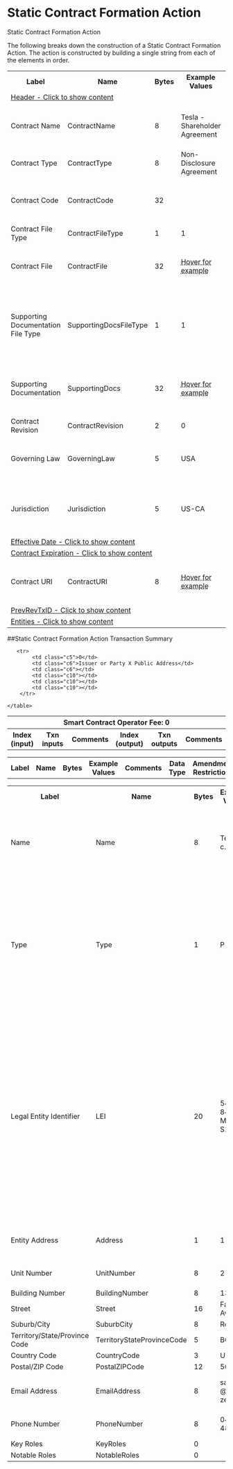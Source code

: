 


# Static Contract Formation Action

Static Contract Formation Action

The following breaks down the construction of a Static Contract Formation Action. The action is constructed by building a single string from each of the elements in order.

<div class="ritz grid-container" dir="ltr">
    <table class="waffle" cellspacing="0" cellpadding="0" table-layout=fixed width=100%>
         <tr style='height:19px;'>
            <th style="width:9%" class="s0">Label</th>
            <th style="width:9%" class="s1">Name</th>
            <th style="width:2%" class="s1">Bytes</th>
            <th style="width:25%" class="s1">Example Values</th>
            <th style="width:36%" class="s1">Comments</th>
            <th style="width:5%" class="s1">Data Type</th>
            <th class="s1">Amendment Restrictions</th>
        </tr>
        <tr>
            <td class="c5" colspan="7">
                <a href="javascript:;" data-popover="type-Header">
                   Header - Click to show content
                </a>
             </td>
        </tr>
        <tr>
            <td class="c9">Contract Name</td>
            <td class="c10">ContractName</td>
            <td class="c10">8</td>
            <td class="c10">Tesla - Shareholder Agreement</td>
            <td class="c10"><abbr title="Length 0-255 bytes. Can be any unique identifying string, including human readable names for branding/vanity purposes.   [Contract identifier (instance) is the bitcoin public address. If the Public Address is lost, then the issuer will have to reissue the entire contract, Asset definition and tokens with the new public address.]. Smart contracts can be branded and specialized to suit any terms and conditions.">Length 0-255 bytes. Can be any unique identifying string, including human readable names f ...</abbr></td>
            <td class="c10">varchar</td>
            <td class="c10"></td>
        </tr>
        <tr>
            <td class="c9">Contract Type</td>
            <td class="c10">ContractType</td>
            <td class="c10">8</td>
            <td class="c10">Non-Disclosure Agreement</td>
            <td class="c10"></td>
            <td class="c10">varchar</td>
            <td class="c10"></td>
        </tr>
        <tr>
            <td class="c9">Contract Code</td>
            <td class="c10">ContractCode</td>
            <td class="c10">32</td>
            <td class="c10"></td>
            <td class="c10"><abbr title="32 randomly generated bytes.  Each Contract Code should be unique.  The Contract ID will be human facing and will be the Contract Code, with a checksum, encoded in base58 and prefixed by 'CON'. Contract ID = CON + base58(ContractCode + checksum).  Eg. Contract ID = 'CON18RDoKK7Ed5zid2FkKVy7q3rULr4tgfjr4'">32 randomly generated bytes.  Each Contract Code should be unique.  The Contract ID will b ...</abbr></td>
            <td class="c10">bin</td>
            <td class="c10"></td>
        </tr>
        <tr>
            <td class="c9">Contract File Type</td>
            <td class="c10">ContractFileType</td>
            <td class="c10">1</td>
            <td class="c10">1</td>
            <td class="c10">1 - SHA-256 Hash, 2 - Markdown file</td>
            <td class="c10">uint</td>
            <td class="c10"></td>
        </tr>
        <tr>
            <td class="c9">Contract File</td>
            <td class="c10">ContractFile</td>
            <td class="c10">32</td>
            <td class="c10"><abbr title="c236f77c7abd7249489e7d2bb6c7e46ba3f4095956e78a584af753ece56cf6d1">Hover for example</abbr></td>
            <td class="c10"><abbr title="SHA-256 hash of the contract file or markdown data for contract file specific to the smart contract and relevant Assets.  Legal and technical information. (eg. pdf)">SHA-256 hash of the contract file or markdown data for contract file specific to the smart ...</abbr></td>
            <td class="c10">varbin</td>
            <td class="c10"></td>
        </tr>
        <tr>
            <td class="c9">Supporting Documentation File Type</td>
            <td class="c10">SupportingDocsFileType</td>
            <td class="c10">1</td>
            <td class="c10">1</td>
            <td class="c10">1 - 7z</td>
            <td class="c10">uint</td>
            <td class="c10">The file type of the supporting documents ('attached') that are important to the contract.</td>
        </tr>
        <tr>
            <td class="c9">Supporting Documentation</td>
            <td class="c10">SupportingDocs</td>
            <td class="c10">32</td>
            <td class="c10"><abbr title="c236f77c7abd7249489e7d2bb6c7e46ba3f4095956e78a584af753ece56cf6d1">Hover for example</abbr></td>
            <td class="c10"></td>
            <td class="c10">varchar</td>
            <td class="c10">File of all supporting documents that are important to the contract.</td>
        </tr>
        <tr>
            <td class="c9">Contract Revision</td>
            <td class="c10">ContractRevision</td>
            <td class="c10">2</td>
            <td class="c10">0</td>
            <td class="c10">Counter 0 - 65,535</td>
            <td class="c10">uint</td>
            <td class="c10"></td>
        </tr>
        <tr>
            <td class="c9">Governing Law</td>
            <td class="c10">GoverningLaw</td>
            <td class="c10">5</td>
            <td class="c10">USA</td>
            <td class="c10"><abbr title="5 Letter Code to Identify which governing law the contract will adhere to.  Disputes are to be settled by this law in the jurisdiction specified below. Private dispute resolution organizations can be used as well.  A custom code just needs to be defined.">5 Letter Code to Identify which governing law the contract will adhere to.  Disputes are t ...</abbr></td>
            <td class="c10">fixedchar</td>
            <td class="c10"></td>
        </tr>
        <tr>
            <td class="c9">Jurisdiction</td>
            <td class="c10">Jurisdiction</td>
            <td class="c10">5</td>
            <td class="c10">US-CA</td>
            <td class="c10"><abbr title="Legal proceedings/arbitration will take place using the specified Governing Law in this location.">Legal proceedings/arbitration will take place using the specified Governing Law in this lo ...</abbr></td>
            <td class="c10">fixedchar</td>
            <td class="c10"></td>
        </tr>
        <tr>
            <td class="c5" colspan="7">
                <a href="javascript:;" data-popover="type-Timestamp">
                   Effective Date - Click to show content
                </a>
            </td>
        </tr>
        <tr>
            <td class="c5" colspan="7">
                <a href="javascript:;" data-popover="type-Timestamp">
                   Contract Expiration - Click to show content
                </a>
            </td>
        </tr>
        <tr>
            <td class="c9">Contract URI</td>
            <td class="c10">ContractURI</td>
            <td class="c10">8</td>
            <td class="c10"><abbr title="https://tokenized.com/Contract/3qeoSCg7JmfSnJesJFojj">Hover for example</abbr></td>
            <td class="c10"><abbr title="Length 0-255 bytes. Points to an information page that also has a copy of the Contract.  Anyone can go to the website to have a look at the price/token, information about the Issuer (company), information about the Asset, legal information, etc.  There will also be a way for Token Owners to vote on this page and contact details with the Issuer/tokenized companies. Could be a IPv6/IPv4, an IPFS address (hash) or txn-id for on chain information or even a public address (DNS).">Length 0-255 bytes. Points to an information page that also has a copy of the Contract.  A ...</abbr></td>
            <td class="c10">varchar</td>
            <td class="c10"></td>
        </tr>
        <tr>
            <td class="c5" colspan="7">
                <a href="javascript:;" data-popover="type-TxId">
                   PrevRevTxID - Click to show content
                </a>
            </td>
        </tr>
        <tr>
            <td class="c5" colspan="7">
                <a href="javascript:;" data-popover="type-Entity">
                   Entities - Click to show content
                </a>
            </td>
        </tr>
    </table>
</div>

##Static Contract Formation Action Transaction Summary

<div class="ritz grid-container" dir="ltr">
    <table class="waffle" cellspacing="0" cellpadding="0" table-layout=fixed width=100%>
         <tr style='height:19px;'>
            <th class="s0" colspan="6">Smart Contract Operator Fee: 0</th>
       </tr>
         <tr style='height:19px;'>
            <th style="width:10%" class="s0">Index (input)</th>
            <th style="width:20%" class="s1">Txn inputs</th>
            <th style="width:20%" class="s1">Comments</th>
            <th style="width:10%" class="s1">Index (output)</th>
            <th style="width:20%" class="s1">Txn outputs</th>
            <th class="s1">Comments</th>
       </tr>


       <tr>
            <td class="c5">0</td>
            <td class="c6">Issuer or Party X Public Address</td>
            <td class="c6"></td>
            <td class="c10"></td>
            <td class="c10"></td>
            <td class="c10"></td>
        </tr>

    </table>
</div>



<div class="ui modal" id="type-Header">
    <i class="close icon"></i>
    <div class="content docs-content">
        <table class="ui table">
            <tr style='height:19px;'>
                <th style="width:5%" class="s1">Label</th>
                <th style="width:9%" class="s1">Name</th>
                <th style="width:3%" class="s1">Bytes</th>
                <th style="width:33%" class="s1">Example Values</th>
                <th style="width:26%" class="s1">Comments</th>
                <th style="width:5%" class="s1">Data Type</th>
                <th class="s2">Amendment Restrictions</th>
            </tr>
        </table>
    </div>
</div>

<div class="ui modal" id="type-Entity">
    <i class="close icon"></i>
    <div class="content docs-content">
        <table class="ui table">
            <tr style='height:19px;'>
                <th style="width:5%" class="s1">Label</th>
                <th style="width:9%" class="s1">Name</th>
                <th style="width:3%" class="s1">Bytes</th>
                <th style="width:33%" class="s1">Example Values</th>
                <th style="width:26%" class="s1">Comments</th>
                <th style="width:5%" class="s1">Data Type</th>
                <th class="s2">Amendment Restrictions</th>
            </tr>
            <tr>
                <td class="c10">Name</td>
                <td class="c10">Name</td>
                <td class="c10">8</td>
                <td class="c10" style="word-break:break-all">Tesla Inc.</td>
                <td class="c10">Length 1-255 bytes (0 is not valid). Issuing entity (company, organization, individual).  Can be any unique identifying string, including human readable names for branding/vanity purposes. </td>
                <td class="c10">varchar</td>
                <td class="c10"></td>
            </tr>
            <tr>
                <td class="c10">Type</td>
                <td class="c10">Type</td>
                <td class="c10">1</td>
                <td class="c10" style="word-break:break-all">P</td>
                <td class="c10">P - Public Company Limited by Shares, C - Private Company Limited by Shares, I - Individual, L - Limited Partnership, U -Unlimited Partnership, T - Sole Proprietorship, S - Statutory Company, O - Non-Profit Organization, N - Nation State, G - Government Agency, U - Unit Trust, D - Discretionary Trust.  Found in 'Entities' (Specification/Resources).</td>
                <td class="c10">fixedchar</td>
                <td class="c10"></td>
            </tr>
            <tr>
                <td class="c10">Legal Entity Identifier</td>
                <td class="c10">LEI</td>
                <td class="c10">20</td>
                <td class="c10" style="word-break:break-all">54930084UKLVMY22DS16</td>
                <td class="c10">Null is valid. A Legal Entity Identifier (or LEI) is an international identifier made up of a 20-character identifier that identifies distinct legal entities that engage in financial transactions. It is defined by ISO 17442.[1] Natural persons are not required to have an LEI; they’re eligible to have one issued, however, but only if they act in an independent business capacity.[2] The LEI is a global standard, designed to be non-proprietary data that is freely accessible to all.[3] As of December 2018, over 1,300,000 legal entities from more than 200 countries have now been issued with LEIs.</td>
                <td class="c10">fixedchar</td>
                <td class="c10">ISO 17442 - https://en.wikipedia.org/wiki/Legal_Entity_Identifier</td>
            </tr>
            <tr>
                <td class="c10">Entity Address</td>
                <td class="c10">Address</td>
                <td class="c10">1</td>
                <td class="c10" style="word-break:break-all">1</td>
                <td class="c10">Registered/Physical/mailing address(HQ). Y-1/N-0, N means there is no issuer address.</td>
                <td class="c10">bool</td>
                <td class="c10">Entity/Contracting Party X Details</td>
            </tr>
            <tr>
                <td class="c10">Unit Number</td>
                <td class="c10">UnitNumber</td>
                <td class="c10">8</td>
                <td class="c10" style="word-break:break-all">2</td>
                <td class="c10">Issuer/Entity/Contracting Party X Address Details (eg. HQ)</td>
                <td class="c10">varchar</td>
                <td class="c10"></td>
            </tr>
            <tr>
                <td class="c10">Building Number</td>
                <td class="c10">BuildingNumber</td>
                <td class="c10">8</td>
                <td class="c10" style="word-break:break-all">13577</td>
                <td class="c10"></td>
                <td class="c10">varchar</td>
                <td class="c10"></td>
            </tr>
            <tr>
                <td class="c10">Street</td>
                <td class="c10">Street</td>
                <td class="c10">16</td>
                <td class="c10" style="word-break:break-all">Fairmont Ave</td>
                <td class="c10"></td>
                <td class="c10">varchar</td>
                <td class="c10"></td>
            </tr>
            <tr>
                <td class="c10">Suburb/City</td>
                <td class="c10">SuburbCity</td>
                <td class="c10">8</td>
                <td class="c10" style="word-break:break-all">Robinoh</td>
                <td class="c10"></td>
                <td class="c10">varchar</td>
                <td class="c10"></td>
            </tr>
            <tr>
                <td class="c10">Territory/State/Province Code</td>
                <td class="c10">TerritoryStateProvinceCode</td>
                <td class="c10">5</td>
                <td class="c10" style="word-break:break-all">BC</td>
                <td class="c10"></td>
                <td class="c10">fixedchar</td>
                <td class="c10"></td>
            </tr>
            <tr>
                <td class="c10">Country Code</td>
                <td class="c10">CountryCode</td>
                <td class="c10">3</td>
                <td class="c10" style="word-break:break-all">USA</td>
                <td class="c10"></td>
                <td class="c10">fixedchar</td>
                <td class="c10"></td>
            </tr>
            <tr>
                <td class="c10">Postal/ZIP Code</td>
                <td class="c10">PostalZIPCode</td>
                <td class="c10">12</td>
                <td class="c10" style="word-break:break-all">50210</td>
                <td class="c10"></td>
                <td class="c10">fixedchar</td>
                <td class="c10"></td>
            </tr>
            <tr>
                <td class="c10">Email Address</td>
                <td class="c10">EmailAddress</td>
                <td class="c10">8</td>
                <td class="c10" style="word-break:break-all">satoshi@tokenized.com</td>
                <td class="c10">Length 0-255 bytes. Address for text-based communication: eg. email address, Bitcoin address</td>
                <td class="c10">varchar</td>
                <td class="c10"></td>
            </tr>
            <tr>
                <td class="c10">Phone Number</td>
                <td class="c10">PhoneNumber</td>
                <td class="c10">8</td>
                <td class="c10" style="word-break:break-all">0448484848</td>
                <td class="c10">Length 0-50 bytes. 0 is valid. Phone Number for Entity.</td>
                <td class="c10">varchar</td>
                <td class="c10"></td>
            </tr>
            <tr>
                <td class="c10">Key Roles</td>
                <td class="c10">KeyRoles</td>
                <td class="c10">0</td>
                <td class="c10" style="word-break:break-all"></td>
                <td class="c10">A list of Key Roles.</td>
                <td class="c10">KeyRole[]</td>
                <td class="c10"></td>
            </tr>
            <tr>
                <td class="c10">Notable Roles</td>
                <td class="c10">NotableRoles</td>
                <td class="c10">0</td>
                <td class="c10" style="word-break:break-all"></td>
                <td class="c10">A list of Notable Roles.</td>
                <td class="c10">NotableRole[]</td>
                <td class="c10"></td>
            </tr>
        </table>
    </div>
</div>

